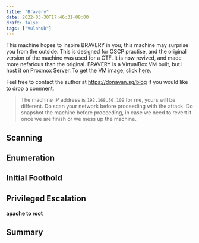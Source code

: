 ```yaml
---
title: "Bravery"
date: 2022-03-30T17:46:31+08:00
draft: false
tags: ["Vulnhub"]
---
```


This machine hopes to inspire BRAVERY in you; this machine may surprise you from the outside. This is designed for OSCP practise, and the original version of the machine was used for a CTF. It is now revived, and made more nefarious than the original. BRAVERY is a VirtualBox VM built, but I host it on Proxmox Server. To get the VM image, click [here](https://www.vulnhub.com/entry/digitalworldlocal-bravery,281/).

Feel free to contact the author at https://donavan.sg/blog if you would like to drop a comment.

> The machine IP address is `192.168.50.109` for me, yours will be different. Do scan your network before proceeding with the attack. Do snapshot the machine before proceeding, in case we need to revert it once we are finish or we mess up the machine.

## Scanning 

## Enumeration

## Initial Foothold

## Privileged Escalation
#### apache to root

## Summary